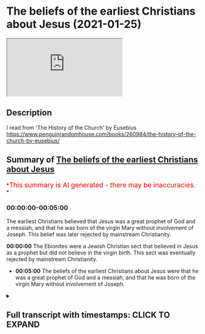 # The beliefs of the earliest Christians about Jesus (2021-01-25)

<iframe loading='lazy' allow='autoplay' src='https://www.youtube.com/embed/K51AcZBWS68'></iframe>

## Description

I read from 'The History of the Church' by Eusebius
<https://www.penguinrandomhouse.com/books/260984/the-history-of-the-church-by-eusebius/>

## Summary of [The beliefs of the earliest Christians about Jesus](https://www.youtube.com/watch?v=K51AcZBWS68)

*<span style="color:red; font-size:125%">This summary is AI generated - there may be inaccuracies</span>. *

### <a onclick="modifyYTiframeseektime('0')">00:00:00-00:05:00</a>

The earliest Christians believed that Jesus was a great prophet of God and a messiah, and that he was born of the virgin Mary without involvement of Joseph. This belief was later rejected by mainstream Christianity.

**<a onclick="modifyYTiframeseektime('0')">00:00:00</a>** The Ebionites were a Jewish Christian sect that believed in Jesus as a prophet but did not believe in the virgin birth. This sect was eventually rejected by mainstream Christianity.

* **<a onclick="modifyYTiframeseektime('300')">00:05:00</a>** The beliefs of the earliest Christians about Jesus were that he was a great prophet of God and a messiah, and that he was born of the virgin Mary without involvement of Joseph.

<details><summary><h2>Full transcript with timestamps: CLICK TO EXPAND</h2></summary>

<a onclick="modifyYTiframeseektime('0')">0:00:00</a> i just wanted to make a brief video in response
to some claims by prominent christian apologists
<a onclick="modifyYTiframeseektime('7')">0:00:07</a> and polemicists online that the early jewish
christian sects the ebionites as they're called uh
<a onclick="modifyYTiframeseektime('16')">0:00:16</a> did not believe in the virgin birth
now why does this matter because
<a onclick="modifyYTiframeseektime('20')">0:00:20</a> the early the earliest christians were jewish
christians and they had beliefs about jesus
<a onclick="modifyYTiframeseektime('26')">0:00:26</a> and about the jewish law and so on which are
quite different from later christian orthodoxy
<a onclick="modifyYTiframeseektime('32')">0:00:32</a> certainly different from paul's ideas which became
dominant in the second century onwards up to today
<a onclick="modifyYTiframeseektime('39')">0:00:39</a> and the accusation is that the ebionites as
they're called these jewish christians did not
<a onclick="modifyYTiframeseektime('44')">0:00:44</a> believe in the virgin birth so their faith was
suspect they were heretics anyway so why are we
<a onclick="modifyYTiframeseektime('51')">0:00:51</a> putting so much store by what they believe they
didn't quite get their beliefs right now this
<a onclick="modifyYTiframeseektime('56')">0:00:56</a> is a half truth at best and i want to show why
uh this is a half-truth uh by referring to the
<a onclick="modifyYTiframeseektime('63')">0:01:03</a> uh well-known book by eusebius the history of the
church who is eusebius on the back cover it says
<a onclick="modifyYTiframeseektime('71')">0:01:11</a> eusebius's account is the only surviving
historical account of the church during
<a onclick="modifyYTiframeseektime('76')">0:01:16</a> its crucial first 300 years bishop eusebius
who was born in ad260 so it's really early
<a onclick="modifyYTiframeseektime('84')">0:01:24</a> a learned scholar who lived most of his life
in caesarea in palestine broke new ground in
<a onclick="modifyYTiframeseektime('90')">0:01:30</a> writing the history and provided a model for all
later ecclesiastical historians church historians
<a onclick="modifyYTiframeseektime('97')">0:01:37</a> so uh this book by the way is edited by uh andrew
luth who's a professor of patristic studies
<a onclick="modifyYTiframeseektime('104')">0:01:44</a> at the university of durham and at the very back
he has a glossary of the who's who of eusebius and
<a onclick="modifyYTiframeseektime('111')">0:01:51</a> he helpfully tells us about the ebionites the word
is derived from a hebrew word meaning the poor
<a onclick="modifyYTiframeseektime('118')">0:01:58</a> this may indicate that the original ebionites were
materially poor or that they thought of themselves
<a onclick="modifyYTiframeseektime('125')">0:02:05</a> as the poor ones who depend utterly on the grace
of god and then he goes on they seem to have been
<a onclick="modifyYTiframeseektime('132')">0:02:12</a> jewish christians who respected christ but
could not conceive of his relationship to
<a onclick="modifyYTiframeseektime('138')">0:02:18</a> god as anything other than that of a man
inspired by god like one of the prophets
<a onclick="modifyYTiframeseektime('144')">0:02:24</a> eusebius is scornful of jewish christianity this
is the original faith of the disciples by the way
<a onclick="modifyYTiframeseektime('151')">0:02:31</a> and knows little about it anyway obviously it
seems to have been much more important in the
<a onclick="modifyYTiframeseektime('156')">0:02:36</a> early centuries of christianity than appears
from the history of the church end quote
<a onclick="modifyYTiframeseektime('162')">0:02:42</a> now we know there's some for much much scholarship
in the last 40 50 years that the original
<a onclick="modifyYTiframeseektime('167')">0:02:47</a> disciples and followers of those
people like james the brother of jesus
<a onclick="modifyYTiframeseektime('172')">0:02:52</a> were jewish christians who believe very different
things than paul believed in the emerging
<a onclick="modifyYTiframeseektime('176')">0:02:56</a> great church in the second century the
catholic church and evangelicals today
<a onclick="modifyYTiframeseektime('181')">0:03:01</a> so the point is what why is this matter what
they believed about the virgin birth because
<a onclick="modifyYTiframeseektime('186')">0:03:06</a> if it can be shown they didn't believe in the
virgin birth that discredits them in the eyes of
<a onclick="modifyYTiframeseektime('191')">0:03:11</a> many people look muslims believe he he was born of
a virgin the gospels say he was born of a virgin
<a onclick="modifyYTiframeseektime('197')">0:03:17</a> these people were just heretics why should we take
what they say seriously so this is i think the
<a onclick="modifyYTiframeseektime('203')">0:03:23</a> the agenda behind some uh quite well very well
known christian apologists who i will not name
<a onclick="modifyYTiframeseektime('208')">0:03:28</a> because i don't want to get into a tit for tat ad
hominem with people so what does eusebius tell us
<a onclick="modifyYTiframeseektime('216')">0:03:36</a> well he tells us something very interesting
uh and on page 90 of this book this is the
<a onclick="modifyYTiframeseektime('223')">0:03:43</a> uh the third chapter of eusebius he
writes this there are two ebionite sects
<a onclick="modifyYTiframeseektime('231')">0:03:51</a> the first one um says they regard him as him jesus
as plain and ordinary a man esteemed as righteous
<a onclick="modifyYTiframeseektime('241')">0:04:01</a> through growth of character and nothing more the
child of a normal union between a man and mary
<a onclick="modifyYTiframeseektime('248')">0:04:08</a> and they held that that they must observe every
detail of the law these are jews basically who
<a onclick="modifyYTiframeseektime('255')">0:04:15</a> believe in jesus as the messiah as the prophet
but they believe that he was not born of a virgin
<a onclick="modifyYTiframeseektime('261')">0:04:21</a> and then you see this goes on a second group went
by the same name ebia ebionites but escapes the
<a onclick="modifyYTiframeseektime('268')">0:04:28</a> outrageous absurdity of the first they did
not deny that the lord was born of a virgin
<a onclick="modifyYTiframeseektime('275')">0:04:35</a> and the holy spirit but nevertheless shared
their refusal to acknowledge his pre-existence
<a onclick="modifyYTiframeseektime('280')">0:04:40</a> as god the word and wisdom thus the impious
doctrine of the others was their undoing also
<a onclick="modifyYTiframeseektime('287')">0:04:47</a> especially as they placed equal emphasis
on the outward observance of the law
<a onclick="modifyYTiframeseektime('292')">0:04:52</a> they held that the epistles of the apostle
that means paul of course ought to be rejected
<a onclick="modifyYTiframeseektime('297')">0:04:57</a> all together calling him a renegade from the
law and using only the gospel of the hebrews
<a onclick="modifyYTiframeseektime('305')">0:05:05</a> they treated the the rest with scant respect like
the others they observe the sabbath and the whole
<a onclick="modifyYTiframeseektime('312')">0:05:12</a> jewish system so he is very scathing of these
people but of course they represent the original
<a onclick="modifyYTiframeseektime('318')">0:05:18</a> uh faith of the disciples who are torah
observant jews we can see this in the
<a onclick="modifyYTiframeseektime('322')">0:05:22</a> book of acts it's it states they were and we
can see uh also that this second group of the
<a onclick="modifyYTiframeseektime('328')">0:05:28</a> ebonites believed in the virgin birth so there
seemed to be split between them and i'm not sure
<a onclick="modifyYTiframeseektime('334')">0:05:34</a> how they split and did they co-mingle or were
they separate denominations but clearly there
<a onclick="modifyYTiframeseektime('340')">0:05:40</a> was a group of ebionites who did believe in the
virgin birth who were jewish christians and some
<a onclick="modifyYTiframeseektime('346')">0:05:46</a> who didn't believe in the virgin birth so this
story that the ebio knights didn't believe in the
<a onclick="modifyYTiframeseektime('351')">0:05:51</a> virgin mary in the virgin birth is wrong it's a
half-truth uh some were quite orthodox by islamic
<a onclick="modifyYTiframeseektime('358')">0:05:58</a> standards shall we say that they believed that
jesus was born of the virgin mary without any
<a onclick="modifyYTiframeseektime('364')">0:06:04</a> involvement of joseph but also they observe the
law uh observe they view jesus as just a man a
<a onclick="modifyYTiframeseektime('371')">0:06:11</a> great prophet of god a messiah which of course is
exactly what the quran teaches as well so that's a
<a onclick="modifyYTiframeseektime('379')">0:06:19</a> an amazing coincidence you may say so um i just
wanted to uh just touch on this point because it's
<a onclick="modifyYTiframeseektime('386')">0:06:26</a> used against uh to discredit the jewish christians
this whole thing of the virgin birth and um it's
<a onclick="modifyYTiframeseektime('392')">0:06:32</a> a distortion of the facts and i just want to get
that on record for what it's worth till next time  

</details>
